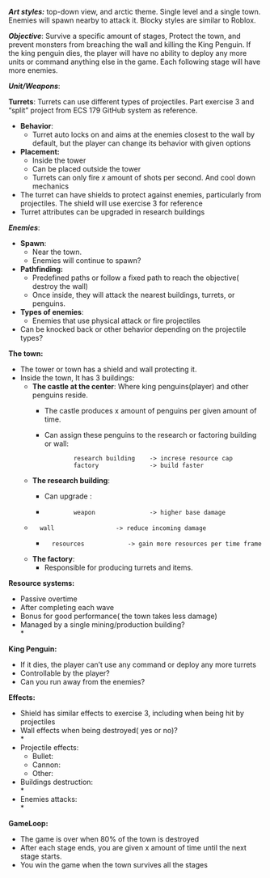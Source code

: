 ***Art styles:*** top-down view, and arctic theme. Single level and a single town. Enemies will spawn nearby to attack it. Blocky styles are similar to Roblox.

***Objective***: Survive a specific amount of stages, Protect the town, and prevent monsters from breaching the wall and killing the King Penguin. If the king penguin dies, the player will have no ability to deploy any more units or command anything else in the game. Each following stage will have more enemies.

***Unit/Weapons***: 

**Turrets**: Turrets can use different types of projectiles. Part exercise 3 and “split” project from ECS 179 GitHub system as reference.

* **Behavior**:  
  * Turret auto locks on and aims at the enemies closest to the wall by default, but the player can change its behavior with given options  
* **Placement:**  
  * Inside the tower  
  * Can be placed outside the tower  
  * Turrets can only fire *x* amount of shots per second. And cool down mechanics  
* The turret can have shields to protect against enemies, particularly from projectiles. The shield will use exercise 3 for reference  
* Turret  attributes can be upgraded in research buildings

***Enemies***:

* **Spawn**:   
  * Near the town.  
  * Enemies will continue to spawn?  
* **Pathfinding:**  
  * Predefined paths or follow a fixed path to reach the objective( destroy the wall)   
  * Once inside, they will attack the nearest buildings, turrets, or penguins.  
* **Types of enemies**:   
  * Enemies that use physical attack or fire projectiles  
* Can be knocked back or other behavior depending on the projectile types?

**The town:**

* The tower or town has a shield and wall protecting it.   
* Inside the town, It has 3 buildings:  
  * **The castle at the center**: Where king penguins(player) and other penguins reside.  
	* The castle produces x amount of penguins per given amount of time.  
	* Can assign these penguins to the research or factoring building or wall:

				  research building    -> increse resource cap
				  factory              -> build faster 
  * **The research building**:   
	* Can upgrade : 

	*			  weapon               -> higher base damage
  *       wall                 -> reduce incoming damage
	*       resources            -> gain more resources per time frame
  * **The factory**:   
	* Responsible for producing turrets and items. 

**Resource systems:**

* Passive overtime  
* After completing each wave  
* Bonus for good performance( the town takes less damage)  
* Managed by a single mining/production building?  
  * 

**King Penguin:** 

* If it dies, the player can’t use any command or deploy any more turrets  
* Controllable by the player?  
* Can you run away from the enemies?

**Effects:**

* Shield has similar effects to exercise 3, including when being hit by projectiles  
* Wall effects when being destroyed( yes or no)?  
  *   
* Projectile effects:  
  * Bullet:   
  * Cannon:  
  * Other:   
* Buildings destruction:  
  *   
* Enemies attacks:  
  * 

**GameLoop:**

* The game is over when 80%  of the town is destroyed  
* After each stage ends, you are given x amount of time until the next stage starts.  
* You win the game when the town survives all the stages
